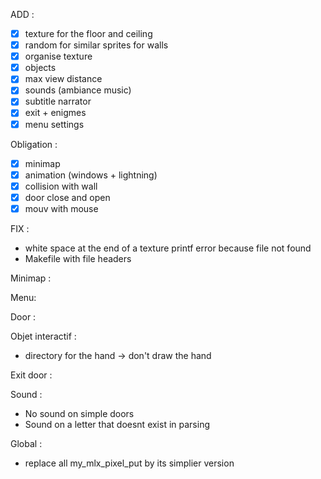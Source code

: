 ADD : 
- [X] texture for the floor and ceiling
- [X] random for similar sprites for walls
- [X] organise texture
- [X] objects
- [X] max view distance
- [X] sounds (ambiance music)
- [X] subtitle narrator
- [X] exit + enigmes
- [X] menu settings

Obligation :
- [x] minimap
- [x] animation (windows + lightning)
- [x] collision with wall
- [x] door close and open
- [x] mouv with mouse

FIX :
<!-- - parsing, when search len of map need to suppr whitespace at the end -->
<!-- - Need to read directory for animation -->
<!-- - stop parsing if not valid caracter on the map -->
<!-- - Check if multiple definition of a texture incompatible -->
<!-- - Segfault when no default sprites for symbol in map -->
<!-- - makefile -->
<!-- - security on exiting the map is broken -->
<!-- - object parsing -->
<!-- - floor is by default where player spawns -->
<!-- - quit if WIN_X or WIN_Y is <= 0 -->
<!-- - check texture obligatoire (NO, SO, WE, EA) -->
<!-- - collision with hit box -->
<!-- - increase wall height -->
<!-- - texture floor and ceiling beug -->
<!-- - animation for object -->
<!-- - open doors and instantly turn around would not open the door for player -->
<!-- - collision vibration when hit object -->
<!-- - si la duree des animation est de 0ms ?? -->
<!-- - on est dans le mur quand on ferme une porte de trop pres -->
<!-- - draw hand when window is too small segfault -->
<!-- - protect text draw outside of the screen -->
<!-- - change check map to fit the new type possible -->
<!-- - file structure for bonus and mandatory -->
- white space at the end of a texture printf error because file not found
- Makefile with file headers

Minimap : 
<!-- - if screen is too small, do not draw minimap -->
<!-- - leaks -->

Menu:
<!-- - when key is already used, several click on already used key would be opaque -->

Door :
<!-- - show when a door is open -->
<!-- - open with clic of the mouse -->
<!-- - texture door only print the half two time -->
<!-- - opti door open -->
<!-- - door parsing -->
<!-- - doors on side of map -->
<!-- - time for door usefull ?? for animation or door open when do I need to update it ??? -->
<!-- - fix door against the wall parsing -->
<!-- - impossible to have to door next to each other -->

Objet interactif :
<!-- - take objet on walk -->
<!-- -- take objet with click -->
<!-- -- change image printf if object wall to after -->
<!-- - draw image hand -->
<!-- - drop objet ->draw objet alone on the floor ->become object none wall -->
<!-- - check receptacle if correct change image for receptacle completed -->
<!-- - increase door exit loading bar -->
<!-- - bug for calcutating the distance to take on click or drop the object -->
<!-- - propect only one exit door -->
<!-- - fix can't take object on our case -->
<!-- - no random texture for the exit at the beginning and no animation -->
<!-- - if 0 receptacle door is lock PROBLEM -->
- directory for the hand -> don't draw the hand

Exit door :
<!-- - desactive the mouv of the player -->
<!-- - stop the player -->
<!-- - mouv the player behind to door on the center of the cell with view angle on the door -->
<!-- - anim the door open with light -->
<!-- - walk under the door -->
<!-- - the end screen -->
<!-- - beug door stay open against the wall -->

Sound :
<!-- - play sound when walk on an object with already something in the hand -->
<!-- - ground lose sound if drop object on a case -->
<!-- - take an object while a narrator is played would skip the next narrator -->
<!-- - same for unlock door ... -->
<!-- - need check sound if receptacle or no to get the next texture -->
<!-- - music during the exit door ?? -->
- No sound on simple doors
- Sound on a letter that doesnt exist in parsing

Global :
- replace all my_mlx_pixel_put by its simplier version